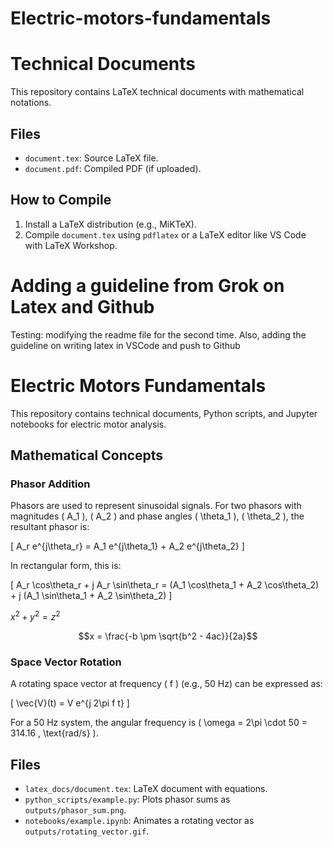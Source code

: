 # Electric-motors-fundamentals

# Technical Documents
This repository contains LaTeX technical documents with mathematical notations.

## Files
- `document.tex`: Source LaTeX file.
- `document.pdf`: Compiled PDF (if uploaded).

## How to Compile
1. Install a LaTeX distribution (e.g., MiKTeX).
2. Compile `document.tex` using `pdflatex` or a LaTeX editor like VS Code with LaTeX Workshop.

# Adding a guideline from Grok on Latex and Github
Testing: modifying the readme file for the second time. 
Also, adding the guideline on writing latex in VSCode and push to Github 


# Electric Motors Fundamentals

This repository contains technical documents, Python scripts, and Jupyter notebooks for electric motor analysis.

## Mathematical Concepts

### Phasor Addition
Phasors are used to represent sinusoidal signals. For two phasors with magnitudes \( A_1 \), \( A_2 \) and phase angles \( \theta_1 \), \( \theta_2 \), the resultant phasor is:

\[
A_r e^{j\theta_r} = A_1 e^{j\theta_1} + A_2 e^{j\theta_2}
\]

In rectangular form, this is:

\[
A_r \cos\theta_r + j A_r \sin\theta_r = (A_1 \cos\theta_1 + A_2 \cos\theta_2) + j (A_1 \sin\theta_1 + A_2 \sin\theta_2)
\]

$x^2 + y^2 = z^2$

$$x = \frac{-b \pm \sqrt{b^2 - 4ac}}{2a}$$

### Space Vector Rotation
A rotating space vector at frequency \( f \) (e.g., 50 Hz) can be expressed as:

\[
\vec{V}(t) = V e^{j 2\pi f t}
\]

For a 50 Hz system, the angular frequency is \( \omega = 2\pi \cdot 50 = 314.16 \, \text{rad/s} \).

## Files
- `latex_docs/document.tex`: LaTeX document with equations.
- `python_scripts/example.py`: Plots phasor sums as `outputs/phasor_sum.png`.
- `notebooks/example.ipynb`: Animates a rotating vector as `outputs/rotating_vector.gif`.
